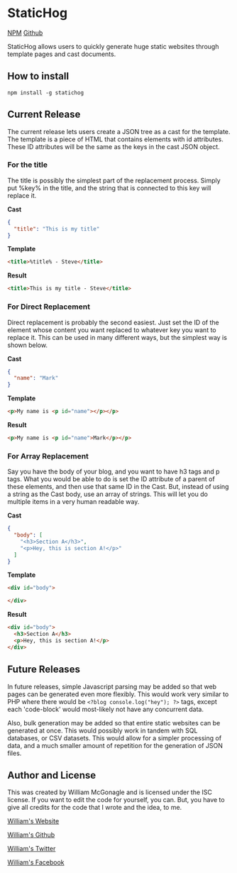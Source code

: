 # StaticHog

[NPM](https://william-mcgonagle.github.io) [Github](https://william-mcgonagle.github.io)

StaticHog allows users to quickly generate huge static websites through template pages and cast documents.

## How to install

`npm install -g statichog`

## Current Release

The current release lets users create a JSON tree as a cast for the template. The template is a piece of HTML that contains elements with id attributes. These ID attributes will be the same as the keys in the cast JSON object.

### For the title

The title is possibly the simplest part of the replacement process. Simply put %key% in the title, and the string that is connected to this key will replace it.

**Cast**

```JSON
{
  "title": "This is my title"
}
```

**Template**

```HTML
<title>%title% - Steve</title>
```

**Result**

```HTML
<title>This is my title - Steve</title>
```

### For Direct Replacement

Direct replacement is probably the second easiest. Just set the ID of the element whose content you want replaced to whatever key you want to replace it. This can be used in many different ways, but the simplest way is shown below.

**Cast**

```JSON
{
  "name": "Mark"
}
```

**Template**

```HTML
<p>My name is <p id="name"></p></p>
```

**Result**

```HTML
<p>My name is <p id="name">Mark</p></p>
```

### For Array Replacement

Say you have the body of your blog, and you want to have h3 tags and p tags. What you would be able to do is set the ID attribute of a parent of these elements, and then use that same ID in the Cast. But, instead of using a string as the Cast body, use an array of strings. This will let you do multiple items in a very human readable way.

**Cast**

```JSON
{
  "body": [
    "<h3>Section A</h3>",
    "<p>Hey, this is section A!</p>"
  ]
}
```

**Template**

```HTML
<div id="body">

</div>
```

**Result**

```HTML
<div id="body">
  <h3>Section A</h3>
  <p>Hey, this is section A!</p>
</div>
```

## Future Releases

In future releases, simple Javascript parsing may be added so that web pages can be generated even more flexibly. This would work very similar to PHP where there would be `<?blog console.log("hey"); ?>` tags, except each 'code-block' would most-likely not have any concurrent data.

Also, bulk generation may be added so that entire static websites can be generated at once. This would possibly work in tandem with SQL databases, or CSV datasets. This would allow for a simpler processing of data, and a much smaller amount of repetition for the generation of JSON files.

## Author and License

This was created by William McGonagle and is licensed under the ISC license. If you want to edit the code for yourself, you can. But, you have to give all credits for the code that I wrote and the idea, to me.

[William's Website](https://william-mcgonagle.github.io)

[William's Github](https://github.com/William-McGonagle)

[William's Twitter](https://twitter.com/WilliamMcGona11)

[William's Facebook](https://www.facebook.com/william.mcgonagle.520/)
